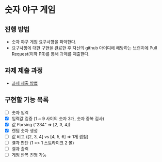 # 숫자 야구 게임
## 진행 방법
* 숫자 야구 게임 요구사항을 파악한다.
* 요구사항에 대한 구현을 완료한 후 자신의 github 아이디에 해당하는 브랜치에 Pull Request(이하 PR)를 통해 과제를 제출한다.

## 과제 제출 과정
* [과제 제출 방법](https://github.com/next-step/nextstep-docs/tree/master/ent-precourse)

## 구현할 기능 목록
- [ ] 숫자 입력
- [x] 입력값 검증 (1 ~ 9 사이의 숫자 3개, 숫자 중복 검사)
- [x] 값 Parsing ("234" => [2, 3, 4])
- [x] 랜덤 숫자 생성
- [ ] 값 비교 ([2, 3, 4] vs [4, 5, 6] => 1개 겹침)
- [ ] 결과 판단 (1 => 1 스트라이크 2 볼)
- [ ] 결과 출력
- [ ] 게임 반복 진행 가능

